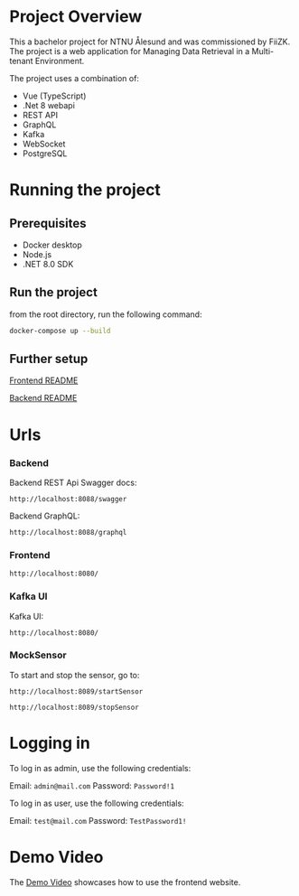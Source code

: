 # Project Overview

This a bachelor project for NTNU Ålesund and was commissioned by FiiZK. The project is a web application for Managing Data Retrieval in a Multi-tenant Environment.

The project uses a combination of:
- Vue (TypeScript)
- .Net 8 webapi
- REST API
- GraphQL
- Kafka
- WebSocket
- PostgreSQL

# Running the project

## Prerequisites

- Docker desktop
- Node.js
- .NET 8.0 SDK

## Run the project

from the root directory, run the following command:

```sh
docker-compose up --build
```

## Further setup

[Frontend README](frontend/README.md)

[Backend README](backend/README.md)

# Urls

### Backend

Backend REST Api Swagger docs:

```
http://localhost:8088/swagger
```

Backend GraphQL:

```
http://localhost:8088/graphql
```

### Frontend

```
http://localhost:8080/
```

### Kafka UI

Kafka UI:

```
http://localhost:8080/
```

### MockSensor

To start and stop the sensor, go to:

```
http://localhost:8089/startSensor
```

```
http://localhost:8089/stopSensor
```

# Logging in

To log in as admin, use the following credentials:

Email: `admin@mail.com`
Password: `Password!1`

To log in as user, use the following credentials:

Email: `test@mail.com`
Password: `TestPassword1!`

# Demo Video
The [Demo Video](https://youtu.be/o9TnndkU0Yg) showcases how to use the frontend website.
